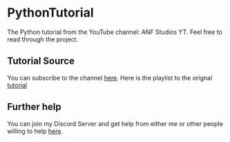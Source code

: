 # PythonTutorial
The Python tutorial from the YouTube channel: ANF Studios YT. Feel free to read through the project.

## Tutorial Source
You can subscribe to the channel [here](https://bit.ly/sub2anf).
Here is the playlist to the orignal [tutorial](https://www.youtube.com/playlist?list=PLT_EnOWWBjvgUUHSGvfPp4bZiebw6yL9b)

## Further help
You can join my Discord Server and get help from either me or other people willing to help [here](https://discord.gg/fKWpK7A).
